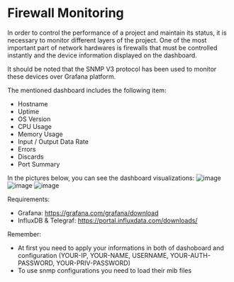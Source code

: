 # Firewall Monitoring

In order to control the performance of a project and maintain its status, it is necessary to monitor different layers of the project. One of the most important part of network hardwares is firewalls that must be controlled instantly and the device information displayed on the dashboard.

It should be noted that the SNMP V3 protocol has been used to monitor these devices over Grafana platform.

The mentioned dashboard includes the following item:
- Hostname
- Uptime
- OS Version
- CPU Usage
- Memory Usage
- Input / Output Data Rate
- Errors
- Discards
- Port Summary

In the pictures below, you can see the dashboard visualizations:
![image](https://user-images.githubusercontent.com/43276746/172603092-78fceb08-9d0a-45fe-a556-00c7eef7e009.png)
![image](https://user-images.githubusercontent.com/43276746/172603950-bcbc4eb8-035d-4bee-bddf-695702911c09.png)
![image](https://user-images.githubusercontent.com/43276746/172603765-84f7d7ae-8a3f-407b-9b06-c2c05ed7c56e.png)


Requirements:
- Grafana: https://grafana.com/grafana/download
- InfluxDB & Telegraf: https://portal.influxdata.com/downloads/

Remember:
- At first you need to apply your informations in both of dashoboard and configuration (YOUR-IP, YOUR-NAME, USERNAME, YOUR-AUTH-PASSWORD, YOUR-PRIV-PASSWORD)
- To use snmp configurations you need to load their mib files
